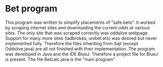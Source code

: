 # Bet program
This program was written to simplify placements of "safe bets".
It worked by scraping internet sites and downloading the current odds at various sites. The only site that was scraped correctly was oddslive webpage. Support for many more sites (ladbrokes, unibet ets) was desired but never implemented fully. Therefore the files inheriting from Sajt (except Oddslive.java) are all not finished with their implementation.
The program was developed in Java and the IDE BlueJ. Therefore a project file for BlueJ is present. The file Betcalc.java is the "main program"
